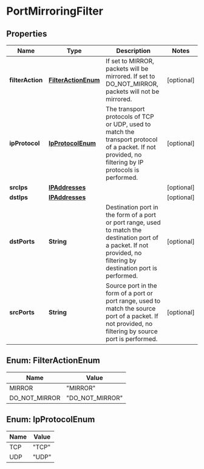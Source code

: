 # PortMirroringFilter

## Properties
Name | Type | Description | Notes
------------ | ------------- | ------------- | -------------
**filterAction** | [**FilterActionEnum**](#FilterActionEnum) | If set to MIRROR, packets will be mirrored. If set to DO_NOT_MIRROR, packets will not be mirrored. |  [optional]
**ipProtocol** | [**IpProtocolEnum**](#IpProtocolEnum) | The transport protocols of TCP or UDP, used to match the transport protocol of a packet. If not provided, no filtering by IP protocols is performed. |  [optional]
**srcIps** | [**IPAddresses**](IPAddresses.md) |  |  [optional]
**dstIps** | [**IPAddresses**](IPAddresses.md) |  |  [optional]
**dstPorts** | **String** | Destination port in the form of a port or port range, used to match the destination port of a packet. If not provided, no filtering by destination port is performed. |  [optional]
**srcPorts** | **String** | Source port in the form of a port or port range, used to match the source port of a packet. If not provided, no filtering by source port is performed. |  [optional]

<a name="FilterActionEnum"></a>
## Enum: FilterActionEnum
Name | Value
---- | -----
MIRROR | &quot;MIRROR&quot;
DO_NOT_MIRROR | &quot;DO_NOT_MIRROR&quot;

<a name="IpProtocolEnum"></a>
## Enum: IpProtocolEnum
Name | Value
---- | -----
TCP | &quot;TCP&quot;
UDP | &quot;UDP&quot;
